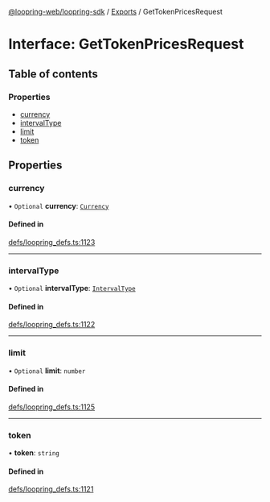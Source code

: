 [@loopring-web/loopring-sdk](../README.md) / [Exports](../modules.md) / GetTokenPricesRequest

# Interface: GetTokenPricesRequest

## Table of contents

### Properties

- [currency](GetTokenPricesRequest.md#currency)
- [intervalType](GetTokenPricesRequest.md#intervaltype)
- [limit](GetTokenPricesRequest.md#limit)
- [token](GetTokenPricesRequest.md#token)

## Properties

### currency

• `Optional` **currency**: [`Currency`](../enums/Currency.md)

#### Defined in

[defs/loopring_defs.ts:1123](https://github.com/Loopring/loopring_sdk/blob/edf273a/src/defs/loopring_defs.ts#L1123)

___

### intervalType

• `Optional` **intervalType**: [`IntervalType`](../enums/IntervalType.md)

#### Defined in

[defs/loopring_defs.ts:1122](https://github.com/Loopring/loopring_sdk/blob/edf273a/src/defs/loopring_defs.ts#L1122)

___

### limit

• `Optional` **limit**: `number`

#### Defined in

[defs/loopring_defs.ts:1125](https://github.com/Loopring/loopring_sdk/blob/edf273a/src/defs/loopring_defs.ts#L1125)

___

### token

• **token**: `string`

#### Defined in

[defs/loopring_defs.ts:1121](https://github.com/Loopring/loopring_sdk/blob/edf273a/src/defs/loopring_defs.ts#L1121)
